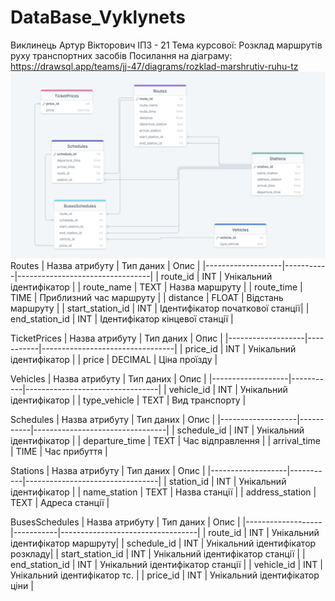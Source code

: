 # DataBase_Vyklynets
Виклинець Артур Вікторович
ІПЗ - 21
Тема курсової: Розклад маршрутів руху транспортних засобів
Посилання на діаграму: <br> https://drawsql.app/teams/jj-47/diagrams/rozklad-marshrutiv-ruhu-tz
<br> ![](ER-Vyklynets.png)
Routes
|   Назва атрибуту  | Тип даних |               Опис              |
|-------------------|-----------|---------------------------------|
| route_id          | INT       | Унікальний ідентифікатор        |
| route_name        | TEXT      | Назва маршруту                  |
| route_time        | TIME      | Приблизний час маршруту         |
| distance          | FLOAT     | Відстань маршруту               |
| start_station_id  | INT       | Ідентифікатор початкової cтанції|
| end_station_id    | INT       | Ідентифікатор кінцевої станції  |       

TicketPrices
|   Назва атрибуту  | Тип даних |               Опис              |
|-------------------|-----------|---------------------------------|
| price_id          | INT       | Унікальний ідентифікатор        |
| price             | DECIMAL   | Ціна проїзду                    |

Vehicles
|   Назва атрибуту  | Тип даних |               Опис              |
|-------------------|-----------|---------------------------------|
| vehicle_id          | INT       | Унікальний ідентифікатор      |
| type_vehicle        | TEXT      | Вид транспорту                |

Schedules
|   Назва атрибуту  | Тип даних |               Опис              |
|-------------------|-----------|---------------------------------|
| schedule_id       | INT       | Унікальний ідентифікатор        |
| departure_time    | TEXT      | Час відправлення                |
| arrival_time      | TIME      | Час прибуття                    |

Stations
|   Назва атрибуту  | Тип даних |               Опис              |
|-------------------|-----------|---------------------------------|
| station_id        | INT       | Унікальний ідентифікатор        |
| name_station      | TEXT      | Назва станції                   |
| address_station   | TEXT      | Адреса станції                  |

BusesSchedules
|   Назва атрибуту  | Тип даних |               Опис               |
|-------------------|-----------|----------------------------------|
| route_id          | INT       | Унікальний ідентифікатор маршруту|
| schedule_id       | INT       | Унікальний ідентифікатор розкладу|
| start_station_id  | INT       | Унікальний ідентифікатор станції |
| end_station_id    | INT       | Унікальний ідентифікатор станції |
| vehicle_id        | INT       | Унікальний ідентифікатор тс.     |
| price_id          | INT       | Унікальний ідентифікатор ціни    |
